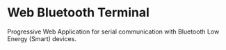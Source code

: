 # Web Bluetooth Terminal

Progressive Web Application for serial communication with Bluetooth Low Energy (Smart) devices.

